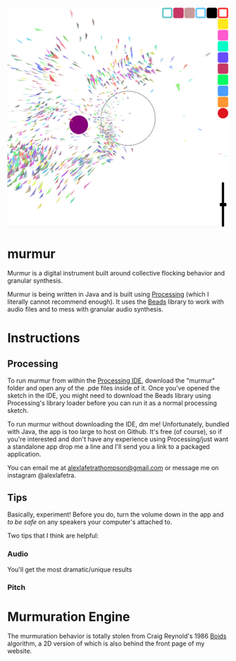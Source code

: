 ![An image of murmur in-action](/resources/images/img4.png)
# murmur
 
 Murmur is a digital instrument built around collective flocking behavior and granular synthesis. 
 
 Murmur is being written in Java and is built using [Processing](https://processing.org/) (which I literally cannot recommend enough). It uses the [Beads](http://www.beadsproject.net/) library to work with audio files and to mess with granular audio synthesis.
 
 # Instructions
 ## Processing
 To run murmur from within the [Processing IDE](https://processing.org/download), download the "murmur" folder and open any of the .pde files inside of it.  Once you've opened the sketch in the IDE, you might need to download the Beads library using Processing's library loader before you can run it as a normal processing sketch.
 
 To run murmur without downloading the IDE, dm me! Unfortunately, bundled with Java, the app is too large to host on Github. It's free (of course), so if you're interested and don't have any experience using Processing/just want a standalone app drop me a line and I'll send you a link to a packaged application.
 
 You can email me at alexlafetrathompson@gmail.com or message me on instagram @alexlafetra. 
 
 ## Tips
 Basically, experiment! Before you do, turn the volume down in the app and *to be safe* on any speakers your computer's attached to.
 
 Two tips that I think are helpful:
 
 ### Audio
 
 You'll get the most dramatic/unique results 
 
 ### Pitch
 
 # Murmuration Engine
 
The murmuration behavior is totally stolen from Craig Reynold's 1986 [Boids](http://www.red3d.com/cwr/boids/) algorithm, a 2D version of which is also behind the front page of my website.
